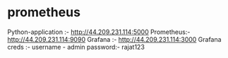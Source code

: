 # prometheus  
Python-application :- http://44.209.231.114:5000
Prometheus:- http://44.209.231.114:9090
Grafana :- http://44.209.231.114:3000
Grafana creds :- username - admin password:- rajat123
